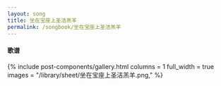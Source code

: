 ```yaml
---
layout: song
title: 坐在宝座上圣洁羔羊
permalink: /songbook/坐在宝座上圣洁羔羊
---
```


#### 歌谱

{% include post-components/gallery.html
    columns = 1
    full_width = true
    images = "/library/sheet/坐在宝座上圣洁羔羊.png,"
%}

